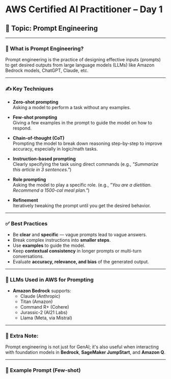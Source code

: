 # AWS Certified AI Practitioner – Day 1
## 🧠 Topic: Prompt Engineering

---

### 📌 What is Prompt Engineering?

Prompt engineering is the practice of designing effective inputs (prompts) to get desired outputs from large language models (LLMs) like Amazon Bedrock models, ChatGPT, Claude, etc.

---

### ✍️ Key Techniques

- **Zero-shot prompting**  
  Asking a model to perform a task without any examples.

- **Few-shot prompting**  
  Giving a few examples in the prompt to guide the model on how to respond.

- **Chain-of-thought (CoT)**  
  Prompting the model to break down reasoning step-by-step to improve accuracy, especially in logic/math tasks.

- **Instruction-based prompting**  
  Clearly specifying the task using direct commands (e.g., *"Summarize this article in 3 sentences."*)

- **Role prompting**  
  Asking the model to play a specific role. (e.g., *"You are a dietitian. Recommend a 1500-cal meal plan."*)

- **Refinement**  
  Iteratively tweaking the prompt until you get the desired behavior.

---

### ✅ Best Practices

- Be **clear** and **specific** — vague prompts lead to vague answers.
- Break complex instructions into **smaller steps**.
- Use **examples** to guide the model.
- Keep **contextual consistency** in longer prompts or multi-turn conversations.
- Evaluate **accuracy, relevance, and bias** of the generated output.

---
### 🤖 LLMs Used in AWS for Prompting

- **Amazon Bedrock** supports:
  - Claude (Anthropic)
  - Titan (Amazon)
  - Command R+ (Cohere)
  - Jurassic-2 (AI21 Labs)
  - Llama (Meta, via Mistral)

---

### 🧠 Extra Note:

Prompt engineering is not just for GenAI; it's also useful when interacting with foundation models in **Bedrock**, **SageMaker JumpStart**, and **Amazon Q**.

---
### 🧪 Example Prompt (Few-shot)

